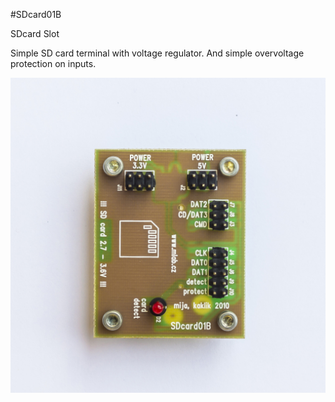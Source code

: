 <!--- PrjInfo ---> <!--- Please remove this line after manually editing --->
<!--- 00a56be08b96043df9e37d6aff7b6990 --->
<!--- Created:20170112-18:22: ---> 
<!--- Author:Mlab: ---> 
<!--- AuthorEmail:mlab@mlab.cz: ---> 
<!--- Tags:imported: ---> 
<!--- Ust:http://www.ust.cz/shop/index.php?cPath=22_32: ---> 
<!--- Name:SDcard01B: --->
#SDcard01B 
<!--- LongName --->
SDcard Slot
<!--- ELongName ---> 

<!--- Lead --->
Simple SD card terminal with voltage regulator. And simple overvoltage protection on inputs.
<!--- ELead ---> 

![LeadImg](DOC/SRC/img/SDCARD01B_Top_Big.jpg) 


​
​
<!--- Description --->
<!--- EDescription --->
<!--- Content --->
<!--- EContent --->
            